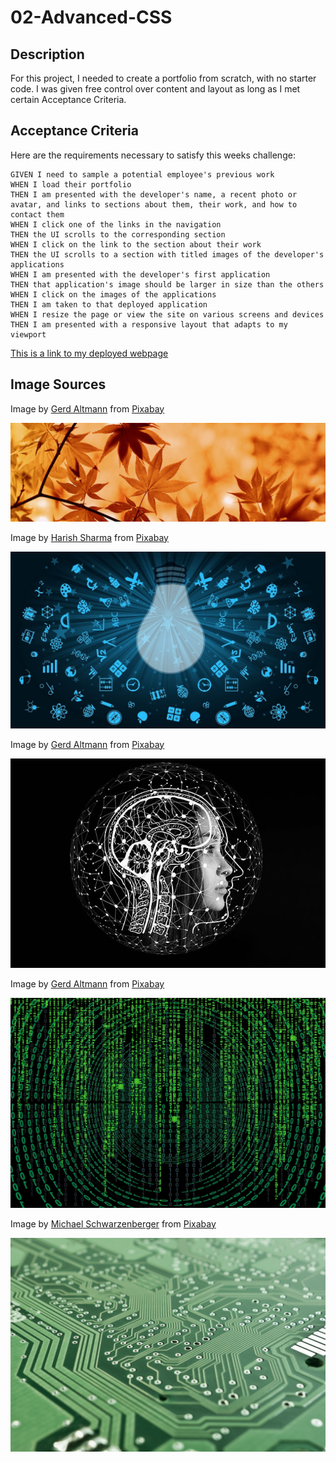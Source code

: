 # 02-Advanced-CSS

## Description
For this project, I needed to create a portfolio from scratch, with no starter code. I was given free control over content and layout as long as I met certain Acceptance Criteria.

## Acceptance Criteria

Here are the requirements necessary to satisfy this weeks challenge:

```
GIVEN I need to sample a potential employee's previous work
WHEN I load their portfolio
THEN I am presented with the developer's name, a recent photo or avatar, and links to sections about them, their work, and how to contact them
WHEN I click one of the links in the navigation
THEN the UI scrolls to the corresponding section
WHEN I click on the link to the section about their work
THEN the UI scrolls to a section with titled images of the developer's applications
WHEN I am presented with the developer's first application
THEN that application's image should be larger in size than the others
WHEN I click on the images of the applications
THEN I am taken to that deployed application
WHEN I resize the page or view the site on various screens and devices
THEN I am presented with a responsive layout that adapts to my viewport
```

<a href="https://rhinosstuff.github.io/02-Advanced-CSS/">This is a link to my deployed webpage</a>

## Image Sources

Image by <a href="https://pixabay.com/users/geralt-9301/?utm_source=link-attribution&utm_medium=referral&utm_campaign=image&utm_content=1079235">Gerd Altmann</a> from <a href="https://pixabay.com//?utm_source=link-attribution&utm_medium=referral&utm_campaign=image&utm_content=1079235">Pixabay</a>

![alt text](assets/images/banner.jpg)

Image by <a href="https://pixabay.com/users/harishs-3407954/?utm_source=link-attribution&utm_medium=referral&utm_campaign=image&utm_content=3245793">Harish Sharma</a> from <a href="https://pixabay.com//?utm_source=link-attribution&utm_medium=referral&utm_campaign=image&utm_content=3245793">Pixabay</a>

![alt text](assets/images/light-bulb.jpg)

Image by <a href="https://pixabay.com/users/geralt-9301/?utm_source=link-attribution&utm_medium=referral&utm_campaign=image&utm_content=4389372">Gerd Altmann</a> from <a href="https://pixabay.com//?utm_source=link-attribution&utm_medium=referral&utm_campaign=image&utm_content=4389372">Pixabay</a>

![alt text](assets/images/ai.jpg)

Image by <a href="https://pixabay.com/users/geralt-9301/?utm_source=link-attribution&utm_medium=referral&utm_campaign=image&utm_content=2953869">Gerd Altmann</a> from <a href="https://pixabay.com//?utm_source=link-attribution&utm_medium=referral&utm_campaign=image&utm_content=2953869">Pixabay</a>

![alt text](assets/images/matrix.jpg)

Image by <a href="https://pixabay.com/users/blickpixel-52945/?utm_source=link-attribution&utm_medium=referral&utm_campaign=image&utm_content=453758">Michael Schwarzenberger</a> from <a href="https://pixabay.com//?utm_source=link-attribution&utm_medium=referral&utm_campaign=image&utm_content=453758">Pixabay</a>

![alt text](assets/images/board.jpg)